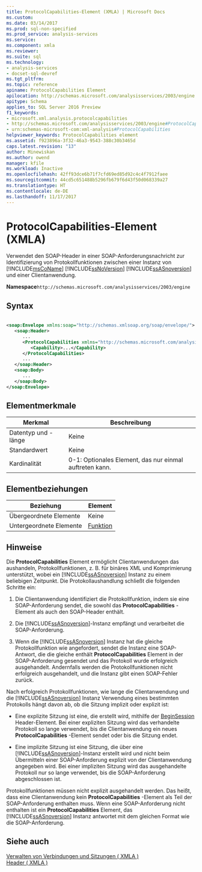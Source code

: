 ```yaml
---
title: ProtocolCapabilities-Element (XMLA) | Microsoft Docs
ms.custom: 
ms.date: 03/14/2017
ms.prod: sql-non-specified
ms.prod_service: analysis-services
ms.service: 
ms.component: xmla
ms.reviewer: 
ms.suite: sql
ms.technology:
- analysis-services
- docset-sql-devref
ms.tgt_pltfrm: 
ms.topic: reference
apiname: ProtocolCapabilities Element
apilocation: http://schemas.microsoft.com/analysisservices/2003/engine
apitype: Schema
applies_to: SQL Server 2016 Preview
f1_keywords:
- microsoft.xml.analysis.protocolcapabilities
- http://schemas.microsoft.com/analysisservices/2003/engine#ProtocolCapabilities
- urn:schemas-microsoft-com:xml-analysis#ProtocolCapabilities
helpviewer_keywords: ProtocolCapabilities element
ms.assetid: f923896a-3f32-46a3-9543-388c30b3465d
caps.latest.revision: "13"
author: Minewiskan
ms.author: owend
manager: kfile
ms.workload: Inactive
ms.openlocfilehash: 42ff93dce6b71f7cfd69ed85d92c4c4f7912faee
ms.sourcegitcommit: 44cd5c651488b5296fb679f6d43f50d068339a27
ms.translationtype: HT
ms.contentlocale: de-DE
ms.lasthandoff: 11/17/2017
---
```

# <a name="protocolcapabilities-element-xmla"></a>ProtocolCapabilities-Element (XMLA)
  Verwendet den SOAP-Header in einer SOAP-Anforderungsnachricht zur Identifizierung von Protokollfunktionen zwischen einer Instanz von [!INCLUDE[msCoName](../../../includes/msconame-md.md)] [!INCLUDE[ssNoVersion](../../../includes/ssnoversion-md.md)] [!INCLUDE[ssASnoversion](../../../includes/ssasnoversion-md.md)] und einer Clientanwendung.  
  
 **Namespace**`http://schemas.microsoft.com/analysisservices/2003/engine`  
  
## <a name="syntax"></a>Syntax  
  
```xml  
  
<soap:Envelope xmlns:soap="http://schemas.xmlsoap.org/soap/envelope/">  
   <soap:Header>  
      ...  
      <ProtocolCapabilities xmlns="http://schemas.microsoft.com/analysisservices/2003/engine">  
         <Capability>...</Capability>  
      </ProtocolCapabilities>  
      ...  
   </soap:Header>  
   <soap:Body>  
      ...  
   </soap:Body>  
</soap:Envelope>  
```  
  
## <a name="element-characteristics"></a>Elementmerkmale  
  
|Merkmal|Beschreibung|  
|--------------------|-----------------|  
|Datentyp und -länge|Keine|  
|Standardwert|Keine|  
|Kardinalität|0-1: Optionales Element, das nur einmal auftreten kann.|  
  
## <a name="element-relationships"></a>Elementbeziehungen  
  
|Beziehung|Element|  
|------------------|-------------|  
|Übergeordnete Elemente|Keine|  
|Untergeordnete Elemente|[Funktion](../../../analysis-services/xmla/xml-elements-properties/capability-element-xmla.md)|  
  
## <a name="remarks"></a>Hinweise  
 Die **ProtocolCapabilities** Element ermöglicht Clientanwendungen das aushandeln, Protokollfunktionen, z. B. für binäres XML und Komprimierung unterstützt, wobei ein [!INCLUDE[ssASnoversion](../../../includes/ssasnoversion-md.md)] Instanz zu einem beliebigen Zeitpunkt. Die Protokollaushandlung schließt die folgenden Schritte ein:  
  
1.  Die Clientanwendung identifiziert die Protokollfunktion, indem sie eine SOAP-Anforderung sendet, die sowohl das **ProtocolCapabilities** -Element als auch den SOAP-Header enthält.  
  
2.  Die [!INCLUDE[ssASnoversion](../../../includes/ssasnoversion-md.md)]-Instanz empfängt und verarbeitet die SOAP-Anforderung.  
  
3.  Wenn die [!INCLUDE[ssASnoversion](../../../includes/ssasnoversion-md.md)] Instanz hat die gleiche Protokollfunktion wie angefordert, sendet die Instanz eine SOAP-Antwort, die die gleiche enthält **ProtocolCapabilities** Element in der SOAP-Anforderung gesendet und das Protokoll wurde erfolgreich ausgehandelt. Andernfalls werden die Protokollfunktionen nicht erfolgreich ausgehandelt, und die Instanz gibt einen SOAP-Fehler zurück.  
  
 Nach erfolgreich Protokollfunktionen, wie lange die Clientanwendung und die [!INCLUDE[ssASnoversion](../../../includes/ssasnoversion-md.md)] Instanz Verwendung eines bestimmten Protokolls hängt davon ab, ob die Sitzung implizit oder explizit ist:  
  
-   Eine explizite Sitzung ist eine, die erstellt wird, mithilfe der [BeginSession](../../../analysis-services/xmla/xml-elements-headers/beginsession-element-xmla.md) Header-Element. Bei einer expliziten Sitzung wird das verhandelte Protokoll so lange verwendet, bis die Clientanwendung ein neues **ProtocolCapabilities** -Element sendet oder bis die Sitzung endet.  
  
-   Eine implizite Sitzung ist eine Sitzung, die über eine [!INCLUDE[ssASnoversion](../../../includes/ssasnoversion-md.md)]-Instanz erstellt wird und nicht beim Übermitteln einer SOAP-Anforderung explizit von der Clientanwendung angegeben wird. Bei einer impliziten Sitzung wird das ausgehandelte Protokoll nur so lange verwendet, bis die SOAP-Anforderung abgeschlossen ist.  
  
 Protokollfunktionen müssen nicht explizit ausgehandelt werden. Das heißt, dass eine Clientanwendung kein **ProtocolCapabilities** -Element als Teil der SOAP-Anforderung enthalten muss. Wenn eine SOAP-Anforderung nicht enthalten ist ein **ProtocolCapabilities** Element, das [!INCLUDE[ssASnoversion](../../../includes/ssasnoversion-md.md)] Instanz antwortet mit dem gleichen Format wie die SOAP-Anforderung.  
  
## <a name="see-also"></a>Siehe auch  
 [Verwalten von Verbindungen und Sitzungen &#40; XMLA &#41;](../../../analysis-services/multidimensional-models-scripting-language-assl-xmla/managing-connections-and-sessions-xmla.md)   
 [Header &#40; XMLA &#41;](../../../analysis-services/xmla/xml-elements-headers/xml-elements-headers.md)  
  
  
